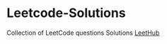 # Leetcode-Solutions
Collection of LeetCode questions Solutions [LeetHub](https://github.com/QasimWani/LeetHub)
